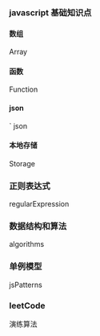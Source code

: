 ### javascript 基础知识点

#### 数组

Array

#### 函数

Function

#### json
`
json

#### 本地存储

Storage


### 正则表达式

regularExpression

### 数据结构和算法

algorithms  


### 单例模型

jsPatterns

### leetCode

演练算法





